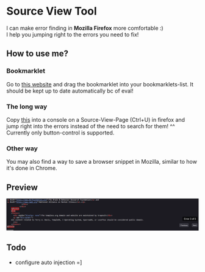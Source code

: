 # Source View Tool

I can make error finding in **Mozilla Firefox** more comfortable :)\
I help you jumping right to the errors you need to fix!

## How to use me?

### Bookmarklet

Go to [this website](https://aquajo.github.io/sourceViewTool/) and drag the bookmarklet into your bookmarklets-list.
It should be kept up to date automatically bc of eval!

### The long way

Copy [this](./inject.js) into a console on a Source-View-Page (Ctrl+U) in firefox and jump right into the errors instead of the need to search for them! ^^\
Currently only button-control is supported.

### Other way

You may also find a way to save a browser snippet in Mozilla, similar to how it's done in Chrome.

## Preview

![](./preview.png)

## Todo

- configure auto injection =]
